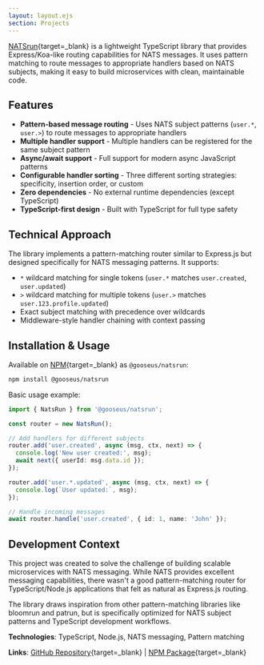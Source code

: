 ```yaml
---
layout: layout.ejs
section: Projects
---
```


[NATSrun](https://github.com/Gooseus/natsrun){target=_blank} is a lightweight TypeScript library that provides Express/Koa-like routing capabilities for NATS messages. It uses pattern matching to route messages to appropriate handlers based on NATS subjects, making it easy to build microservices with clean, maintainable code.

## Features

- **Pattern-based message routing** - Uses NATS subject patterns (`user.*`, `user.>`) to route messages to appropriate handlers
- **Multiple handler support** - Multiple handlers can be registered for the same subject pattern
- **Async/await support** - Full support for modern async JavaScript patterns
- **Configurable handler sorting** - Three different sorting strategies: specificity, insertion order, or custom
- **Zero dependencies** - No external runtime dependencies (except TypeScript)
- **TypeScript-first design** - Built with TypeScript for full type safety

## Technical Approach

The library implements a pattern-matching router similar to Express.js but designed specifically for NATS messaging patterns. It supports:

- `*` wildcard matching for single tokens (`user.*` matches `user.created`, `user.updated`)
- `>` wildcard matching for multiple tokens (`user.>` matches `user.123.profile.updated`)
- Exact subject matching with precedence over wildcards
- Middleware-style handler chaining with context passing

## Installation & Usage

Available on [NPM](https://www.npmjs.com/package/@gooseus/natsrun){target=_blank} as `@gooseus/natsrun`:

```bash
npm install @gooseus/natsrun
```

Basic usage example:

```typescript
import { NatsRun } from '@gooseus/natsrun';

const router = new NatsRun();

// Add handlers for different subjects
router.add('user.created', async (msg, ctx, next) => {
  console.log('New user created:', msg);
  await next({ userId: msg.data.id });
});

router.add('user.*.updated', async (msg, ctx, next) => {
  console.log(`User updated:`, msg);
});

// Handle incoming messages
await router.handle('user.created', { id: 1, name: 'John' });
```

## Development Context

This project was created to solve the challenge of building scalable microservices with NATS messaging. While NATS provides excellent messaging capabilities, there wasn't a good pattern-matching router for TypeScript/Node.js applications that felt as natural as Express.js routing.

The library draws inspiration from other pattern-matching libraries like bloomrun and patrun, but is specifically optimized for NATS subject patterns and TypeScript development workflows.

**Technologies**: TypeScript, Node.js, NATS messaging, Pattern matching

**Links**: [GitHub Repository](https://github.com/Gooseus/natsrun){target=_blank} | [NPM Package](https://www.npmjs.com/package/@gooseus/natsrun){target=_blank} 